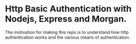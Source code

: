 # Http Basic Authentication with Nodejs, Express and Morgan.

The motivation for making this repo is to understand how http authentication works and the various means of authentication.

